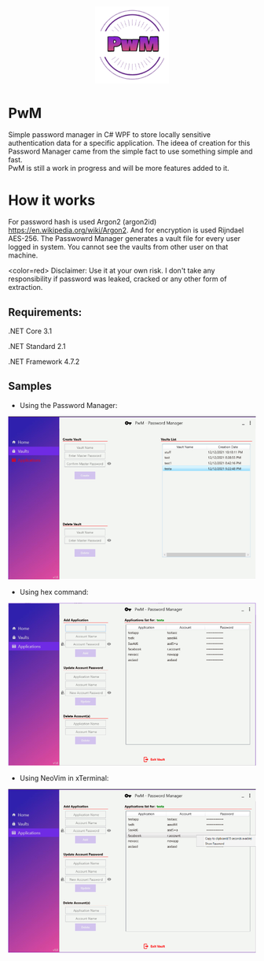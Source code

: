 <p align="center">
  <img src="https://github.com/0x78654C/PwM/blob/main/Media/logo.png" width=150>
</p>

# PwM
Simple password manager in C# WPF  to store locally sensitive authentication data for a specific application. 
The ideea of creation for this Password Manager came from the simple fact to use something simple and fast.   
PwM is still a work in progress and will be more features added to it.


# How it works
For password hash is used Argon2 (argon2id) https://en.wikipedia.org/wiki/Argon2. And for encryption is used Rijndael AES-256.
The Passwowrd Manager generates a vault file for every user logged in system. You cannot see the vaults from other user on that machine.

<color=red>
Disclaimer: Use it at your own risk. I don't take any responsibility if password was leaked, cracked or any other form of extraction.
</color>

## Requirements:

.NET Core 3.1

.NET Standard 2.1

.NET Framework 4.7.2

## Samples

* Using the Password Manager: 

![alt text](https://github.com/0x78654C/PwM/blob/main/Media/1v.jpg?raw=true)

* Using hex command: 

![alt text](https://github.com/0x78654C/PwM/blob/main/Media/1.jpg?raw=true)

* Using NeoVim in xTerminal:

![alt text](https://github.com/0x78654C/PwM/blob/main/Media/2.jpg?raw=true)

